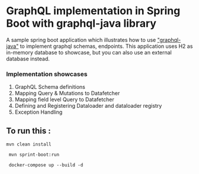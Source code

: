 # GraphQL implementation in Spring Boot with graphql-java library

A sample spring boot application which illustrates how to use ["graphql-java"](https://github.com/graphql-java) to implement graphql schemas, endpoints. 
This application uses H2 as in-memory database to showcase, but you can also use an external database instead.

### Implementation showcases

1. GraphQL Schema definitions
2. Mapping Query & Mutations to Datafetcher
3. Mapping field level Query to Datafetcher
4. Defining and Registering Dataloader and dataloader registry
5. Exception Handling

## To run this :
`` mvn clean install ``

`` mvn sprint-boot:run``

`` docker-compose up --build -d``